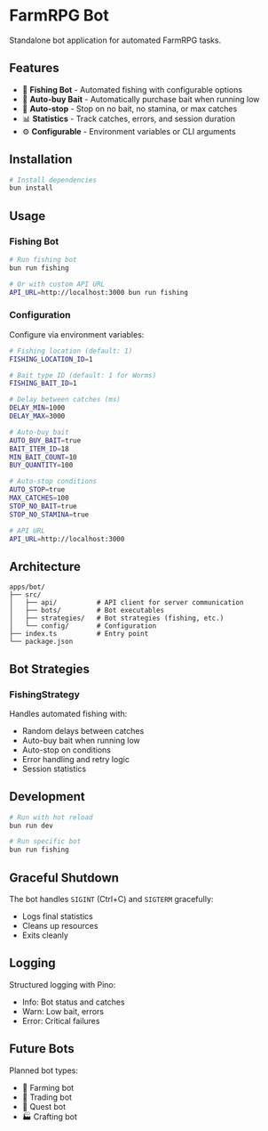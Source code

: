 # FarmRPG Bot

Standalone bot application for automated FarmRPG tasks.

## Features

- 🎣 **Fishing Bot** - Automated fishing with configurable options
- 🛒 **Auto-buy Bait** - Automatically purchase bait when running low
- 🛑 **Auto-stop** - Stop on no bait, no stamina, or max catches
- 📊 **Statistics** - Track catches, errors, and session duration
- ⚙️ **Configurable** - Environment variables or CLI arguments

## Installation

```bash
# Install dependencies
bun install
```

## Usage

### Fishing Bot

```bash
# Run fishing bot
bun run fishing

# Or with custom API URL
API_URL=http://localhost:3000 bun run fishing
```

### Configuration

Configure via environment variables:

```bash
# Fishing location (default: 1)
FISHING_LOCATION_ID=1

# Bait type ID (default: 1 for Worms)
FISHING_BAIT_ID=1

# Delay between catches (ms)
DELAY_MIN=1000
DELAY_MAX=3000

# Auto-buy bait
AUTO_BUY_BAIT=true
BAIT_ITEM_ID=18
MIN_BAIT_COUNT=10
BUY_QUANTITY=100

# Auto-stop conditions
AUTO_STOP=true
MAX_CATCHES=100
STOP_NO_BAIT=true
STOP_NO_STAMINA=true

# API URL
API_URL=http://localhost:3000
```

## Architecture

```
apps/bot/
├── src/
│   ├── api/          # API client for server communication
│   ├── bots/         # Bot executables
│   ├── strategies/   # Bot strategies (fishing, etc.)
│   └── config/       # Configuration
├── index.ts          # Entry point
└── package.json
```

## Bot Strategies

### FishingStrategy

Handles automated fishing with:
- Random delays between catches
- Auto-buy bait when running low
- Auto-stop on conditions
- Error handling and retry logic
- Session statistics

## Development

```bash
# Run with hot reload
bun run dev

# Run specific bot
bun run fishing
```

## Graceful Shutdown

The bot handles `SIGINT` (Ctrl+C) and `SIGTERM` gracefully:
- Logs final statistics
- Cleans up resources
- Exits cleanly

## Logging

Structured logging with Pino:
- Info: Bot status and catches
- Warn: Low bait, errors
- Error: Critical failures

## Future Bots

Planned bot types:
- 🌾 Farming bot
- 🏪 Trading bot
- 🎁 Quest bot
- 🏭 Crafting bot
